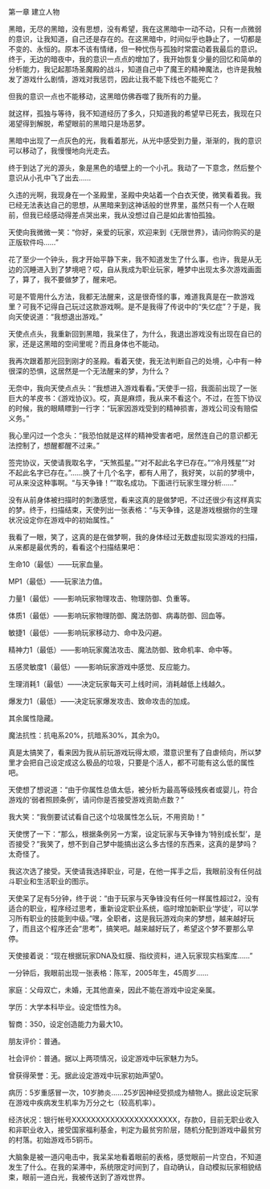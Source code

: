 第一章 建立人物


黑暗，无尽的黑暗，没有思想，没有希望，我在这黑暗中一动不动，只有一点微弱的意识，让我知道，自己还是存在的。在这黑暗中，时间似乎也静止了，一切都是不变的、永恒的。原本不该有情绪，但一种忧伤与孤独时常震动着我最后的意识。终于，无边的暗夜中，我的意识一点点的增加了，我开始恢复少量的回忆和简单的分析能力，我记起那场圣魔殿的战斗，知道自己中了魔王的精神魔法，也许是我触发了游戏什么剧情，游戏对我惩罚，因此让我不能下线也不能死亡？

但我的意识一点也不能移动，这黑暗仿佛吞噬了我所有的力量。

就这样，孤独与等待，我不知道经历了多久，只知道我的希望早已死去，我现在只渴望得到解脱，希望眼前的黑暗只是场恶梦。

黑暗中出现了一点灰色的光，我看着那光，从光中感受到力量，渐渐的，我的意识可以移动了，我慢慢地向光走去。

终于到达了光的源头，象是黑色的墙壁上的一个小孔。我动了一下意念，然后整个意识从小孔中飞了出去……

久违的光啊，我现身在一个圣殿里，圣殿中央站着一个白衣天使，微笑看着我。我已经无法表达自己的思想，从黑暗来到这神话般的世界里，虽然只有一个人在眼前，但我已经感动得差点哭出来，我从没想过自己是如此害怕孤独。

天使向我微微一笑：“你好，亲爱的玩家，欢迎来到《无限世界》，请问你购买的是正版软件吗……”

花了至少一个钟头，我才开始平静下来，我不知道发生了什么事，也许，我是从无边的沉睡进入到了梦境吧？哎，自从我成为职业玩家，睡梦中出现太多次游戏画面了，算了，我不要做梦了，醒来吧。

可是不管用什么方法，我都无法醒来，这是很奇怪的事，难道我真是在一款游戏里？可我不记得自己玩过这款游戏啊。是不是我得了传说中的“失忆症”？于是，我向天使说道：“我想退出游戏。”

天使点点头，我重新回到黑暗，我呆住了，为什么，我退出游戏没有出现在自已的家，还是这黑暗的空间里呢？而且身体也不能动。

我再次跟着那光回到刚才的圣殿。看着天使，我无法判断自己的处境，心中有一种很深的恐惧，这居然是一个无法醒来的梦，为什么？

无奈中，我向天使点点头：“我想进入游戏看看。”天使手一招，我面前出现了一张巨大的羊皮书：《游戏协议》。哎，真是麻烦，我从来不看这个。不过，在签下协议的时候，我的眼睛瞟到一行字：“玩家因游戏受到的精神损害，游戏公司没有赔偿义务。”

我心里闪过一个念头：“我恐怕就是这样的精神受害者吧，居然连自己的意识都无法控制了，想醒都醒不过来。”

签完协议，天使请我取名字，“天煞孤星。”“对不起此名字已存在。”“冷月残星”“对不起此名字已存在。”……换了十几个名字，都有人用了，我好笑，以前的梦境中，可从来没这种事啊。“与天争锋！”“取名成功。下面进行玩家生理分析……”

没有从前身体被扫描时的刺激感觉，看来这真的是做梦吧，不过还很少有这样真实的梦。终于，扫描结束，天使列出一张表格：“与天争锋，这是游戏根据你的生理状况设定你在游戏中的初始属性。”

我看了一眼，笑了，这真的是在做梦啊，我的身体经过无数虚拟现实游戏的扫描，从来都是最优秀的，看看这个扫描结果吧：

生命10（最低）——玩家血量。

MP1（最低）——玩家法力值。

力量1（最低）——影响玩家物理攻击、物理防御、负重等。

体质1（最低）——影响玩家物理防御、魔法防御、病毒防御、回血等。

敏捷1（最低）——影响玩家移动力、命中及闪避。

精神力1（最低）——影响玩家魔法攻击、魔法防御、致命机率、命中等。

五感灵敏度1（最低）——影响玩家游戏中感觉、反应能力。

生理消耗1（最低）——决定玩家每天可上线时间，消耗越低上线越久。

爆发力1（最低）——决定玩家爆发攻击、致命攻击的加成。

其余属性隐藏。

魔法抗性：抗电系20%，抗暗系30%，其余为0。

真是太搞笑了，看来因为我从前玩游戏玩得太顺，潜意识里有了自虐倾向，所以梦里才会把自己设定成这么极品的垃圾，只要是个活人，都不可能有这么低的属性吧。

天使想了想说道：“由于你属性总值太低，被分析为最高等级残疾者或婴儿，符合游戏的‘弱者照顾条例’，请问你是否接受游戏资助点数？”

我大笑：“我倒要试试看自己这个垃圾属性怎么玩，不用资助！”

天使愣了一下：“那么，根据条例另一方案，设定玩家与天争锋为‘特别成长型’，是否接受？”我笑了，想不到自己梦中能搞出这么多古怪的东西来，这真的是梦吗？太奇怪了。

我这次选了接受。天使请我选择职业，可是，在他一挥手之后，我眼前没有任何战斗职业和生活职业的图示。

天使呆了足有5分钟，终于说：“由于玩家与天争锋没有任何一样属性超过2，没有适合的职业，程序经过思考，重新设定职业系统，临时增加新职业‘学徒’，可以学习所有职业的技能到中级。”嘿，全职者，这是我玩游戏向来的梦想，越来越好玩了，而且这个程序还会“思考”，搞笑吧。越来越好玩了，希望这个梦不要那么早停。

天使接着说：“现在根据玩家DNA及虹膜、指纹资料，进入玩家现实档案库……”

一分钟后，我眼前出现一张表格：陈军，2005年生，45周岁……

家庭：父母双亡，未婚，无其他直亲，因此不能在游戏中设定亲属。

学历：大学本科毕业。设定悟性为8。

智商：350，设定创造能力为最大10。

朋友评价：普通。

社会评价：普通。据以上两项情况，设定游戏中玩家魅力为5。

曾获得荣誉：无。据此设定游戏中玩家初始声望0。

病历：5岁重感冒一次，10岁肺炎……25岁因神经受损成为植物人。据此设定玩家在游戏中疾病发生机率为万分之七（较高机率）。

经济状况：银行帐号XXXXXXXXXXXXXXXXXXXXXX，存款0，目前无职业收入和非职业收入，接受国家福利基金，判定为最贫穷阶层，随机分配到游戏中最贫穷的村落。初始游戏币5铜币。

大脑象是被一道闪电击中，我呆呆地看着眼前的表格，感觉眼前一片空白，不知道发生了什么。在我的呆滞中，系统限定时间到了，自动确认，自动模拟玩家相貌结束，眼前一道白光，我被传送到了游戏世界。





